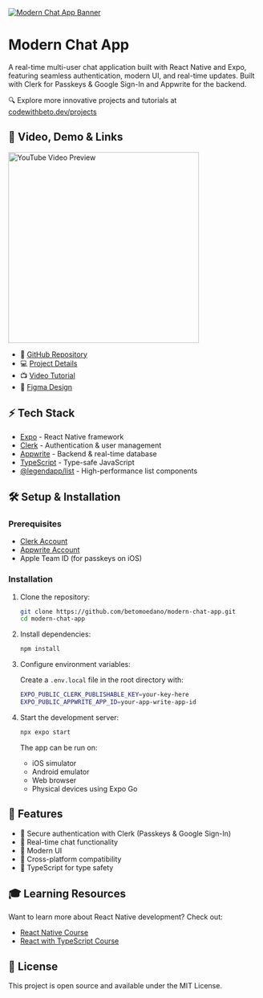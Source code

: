[![Modern Chat App Banner](https://i.ytimg.com/vi/HKJdqJIDtMs/maxresdefault.jpg)](https://codewithbeto.dev/projects/modern-chat-app)

# Modern Chat App

A real-time multi-user chat application built with React Native and Expo, featuring seamless authentication, modern UI, and real-time updates. Built with Clerk for Passkeys & Google Sign-In and Appwrite for the backend.

🔍 Explore more innovative projects and tutorials at [codewithbeto.dev/projects](https://codewithbeto.dev/projects)

## 🚀 Video, Demo & Links

  <a href="https://youtu.be/HKJdqJIDtMs">
    <img src="https://i.ytimg.com/vi/HKJdqJIDtMs/maxresdefault.jpg" height="380" alt="YouTube Video Preview">
  </a>

- 📱 [GitHub Repository](https://github.com/betomoedano/modern-chat-app)
- 💻 [Project Details](https://codewithbeto.dev/projects/modern-chat-app)
- 📺 [Video Tutorial](https://youtu.be/HKJdqJIDtMs)
- 🎨 [Figma Design](https://www.figma.com/community/file/1483864984697101015/chat-room-app)

## ⚡ Tech Stack

- [Expo](https://expo.dev/) - React Native framework
- [Clerk](https://clerk.dev/) - Authentication & user management
- [Appwrite](https://appwrite.io/) - Backend & real-time database
- [TypeScript](https://www.typescriptlang.org/) - Type-safe JavaScript
- [@legendapp/list](https://www.npmjs.com/package/@legendapp/list) - High-performance list components

## 🛠️ Setup & Installation

### Prerequisites

- [Clerk Account](https://go.clerk.com/Wt70O5j)
- [Appwrite Account](https://appwrite.io/)
- Apple Team ID (for passkeys on iOS)

### Installation

1. Clone the repository:

   ```bash
   git clone https://github.com/betomoedano/modern-chat-app.git
   cd modern-chat-app
   ```

2. Install dependencies:

   ```bash
   npm install
   ```

3. Configure environment variables:

   Create a `.env.local` file in the root directory with:

   ```bash
   EXPO_PUBLIC_CLERK_PUBLISHABLE_KEY=your-key-here
   EXPO_PUBLIC_APPWRITE_APP_ID=your-app-write-app-id
   ```

4. Start the development server:

   ```bash
   npx expo start
   ```

   The app can be run on:

   - iOS simulator
   - Android emulator
   - Web browser
   - Physical devices using Expo Go

## 📱 Features

- 🔐 Secure authentication with Clerk (Passkeys & Google Sign-In)
- 💬 Real-time chat functionality
- 🎨 Modern UI
- 📱 Cross-platform compatibility
- 🎯 TypeScript for type safety

## 🎓 Learning Resources

Want to learn more about React Native development? Check out:

- [React Native Course](https://codewithbeto.dev/learn)
- [React with TypeScript Course](https://codewithbeto.dev/learnReact)

## 📄 License

This project is open source and available under the MIT License.
